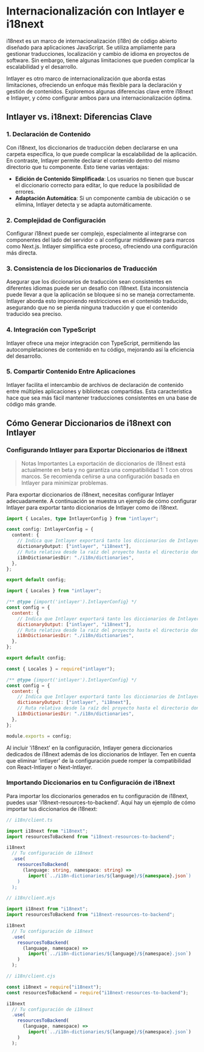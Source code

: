 # Internacionalización con Intlayer e i18next

i18next es un marco de internacionalización (i18n) de código abierto diseñado para aplicaciones JavaScript. Se utiliza ampliamente para gestionar traducciones, localización y cambio de idioma en proyectos de software. Sin embargo, tiene algunas limitaciones que pueden complicar la escalabilidad y el desarrollo.

Intlayer es otro marco de internacionalización que aborda estas limitaciones, ofreciendo un enfoque más flexible para la declaración y gestión de contenidos. Exploremos algunas diferencias clave entre i18next e Intlayer, y cómo configurar ambos para una internacionalización óptima.

## Intlayer vs. i18next: Diferencias Clave

### 1. Declaración de Contenido

Con i18next, los diccionarios de traducción deben declararse en una carpeta específica, lo que puede complicar la escalabilidad de la aplicación. En contraste, Intlayer permite declarar el contenido dentro del mismo directorio que tu componente. Esto tiene varias ventajas:

- **Edición de Contenido Simplificada**: Los usuarios no tienen que buscar el diccionario correcto para editar, lo que reduce la posibilidad de errores.
- **Adaptación Automática**: Si un componente cambia de ubicación o se elimina, Intlayer detecta y se adapta automáticamente.

### 2. Complejidad de Configuración

Configurar i18next puede ser complejo, especialmente al integrarse con componentes del lado del servidor o al configurar middleware para marcos como Next.js. Intlayer simplifica este proceso, ofreciendo una configuración más directa.

### 3. Consistencia de los Diccionarios de Traducción

Asegurar que los diccionarios de traducción sean consistentes en diferentes idiomas puede ser un desafío con i18next. Esta inconsistencia puede llevar a que la aplicación se bloquee si no se maneja correctamente. Intlayer aborda esto imponiendo restricciones en el contenido traducido, asegurando que no se pierda ninguna traducción y que el contenido traducido sea preciso.

### 4. Integración con TypeScript

Intlayer ofrece una mejor integración con TypeScript, permitiendo las autocompletaciones de contenido en tu código, mejorando así la eficiencia del desarrollo.

### 5. Compartir Contenido Entre Aplicaciones

Intlayer facilita el intercambio de archivos de declaración de contenido entre múltiples aplicaciones y bibliotecas compartidas. Esta característica hace que sea más fácil mantener traducciones consistentes en una base de código más grande.

## Cómo Generar Diccionarios de i18next con Intlayer

### Configurando Intlayer para Exportar Diccionarios de i18next

> Notas Importantes
> La exportación de diccionarios de i18next está actualmente en beta y no garantiza una compatibilidad 1: 1 con otros marcos. Se recomienda ceñirse a una configuración basada en Intlayer para minimizar problemas.

Para exportar diccionarios de i18next, necesitas configurar Intlayer adecuadamente. A continuación se muestra un ejemplo de cómo configurar Intlayer para exportar tanto diccionarios de Intlayer como de i18next.

```typescript fileName="intlayer.config.ts" codeFormat="typescript"
import { Locales, type IntlayerConfig } from "intlayer";

const config: IntlayerConfig = {
  content: {
    // Indica que Intlayer exportará tanto los diccionarios de Intlayer como de i18next
    dictionaryOutput: ["intlayer", "i18next"],
    // Ruta relativa desde la raíz del proyecto hasta el directorio donde se exportarán los diccionarios de i18n
    i18nDictionariesDir: "./i18n/dictionaries",
  },
};

export default config;
```

```javascript fileName="intlayer.config.mjs" codeFormat="esm"
import { Locales } from "intlayer";

/** @type {import('intlayer').IntlayerConfig} */
const config = {
  content: {
    // Indica que Intlayer exportará tanto los diccionarios de Intlayer como de i18next
    dictionaryOutput: ["intlayer", "i18next"],
    // Ruta relativa desde la raíz del proyecto hasta el directorio donde se exportarán los diccionarios de i18n
    i18nDictionariesDir: "./i18n/dictionaries",
  },
};

export default config;
```

```javascript fileName="intlayer.config.cjs" codeFormat="commonjs"
const { Locales } = require("intlayer");

/** @type {import('intlayer').IntlayerConfig} */
const config = {
  content: {
    // Indica que Intlayer exportará tanto los diccionarios de Intlayer como de i18next
    dictionaryOutput: ["intlayer", "i18next"],
    // Ruta relativa desde la raíz del proyecto hasta el directorio donde se exportarán los diccionarios de i18n
    i18nDictionariesDir: "./i18n/dictionaries",
  },
};

module.exports = config;
```

Al incluir 'i18next' en la configuración, Intlayer genera diccionarios dedicados de i18next además de los diccionarios de Intlayer. Ten en cuenta que eliminar 'intlayer' de la configuración puede romper la compatibilidad con React-Intlayer o Next-Intlayer.

### Importando Diccionarios en tu Configuración de i18next

Para importar los diccionarios generados en tu configuración de i18next, puedes usar 'i18next-resources-to-backend'. Aquí hay un ejemplo de cómo importar tus diccionarios de i18next:

```typescript fileName="i18n/client.ts" codeFormat="typescript"
// i18n/client.ts

import i18next from "i18next";
import resourcesToBackend from "i18next-resources-to-backend";

i18next
  // Tu configuración de i18next
  .use(
    resourcesToBackend(
      (language: string, namespace: string) =>
        import(`../i18n-dictionaries/${language}/${namespace}.json`)
    )
  );
```

```javascript fileName="i18n/client.mjs" codeFormat="esm"
// i18n/client.mjs

import i18next from "i18next";
import resourcesToBackend from "i18next-resources-to-backend";

i18next
  // Tu configuración de i18next
  .use(
    resourcesToBackend(
      (language, namespace) =>
        import(`../i18n-dictionaries/${language}/${namespace}.json`)
    )
  );
```

```javascript fileName="i18n/client.cjs" codeFormat="commonjs"
// i18n/client.cjs

const i18next = require("i18next");
const resourcesToBackend = require("i18next-resources-to-backend");

i18next
  // Tu configuración de i18next
  .use(
    resourcesToBackend(
      (language, namespace) =>
        import(`../i18n-dictionaries/${language}/${namespace}.json`)
    )
  );
```
